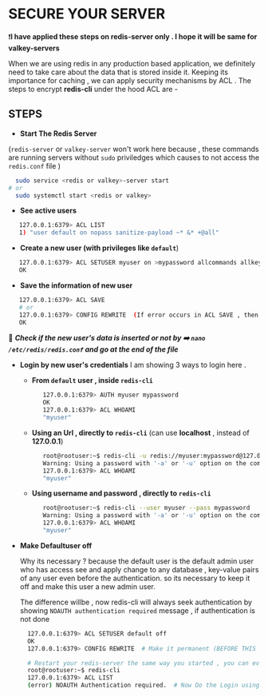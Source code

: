 # SECURE YOUR SERVER 

❗**I have applied these steps on redis-server only . I hope it will be same for valkey-servers**

When we are using redis in any production based application, we definitely need to take care about the data that is stored inside it. Keeping its importance for caching , 
we can apply security mechanisms by ACL . The steps to encrypt **redis-cli** under the hood ACL are -

## STEPS

- **Start The Redis Server**

(```redis-server``` or ```valkey-server``` won't work here because , these commands are running servers without ```sudo``` priviledges which causes to not access the ```redis.conf``` file )
```bash
  sudo service <redis or valkey>-server start
# or
  sudo systemctl start <redis or valkey>
```

- **See active users**

```bash
   127.0.0.1:6379> ACL LIST
   1) "user default on nopass sanitize-payload ~* &* +@all"
```

- **Create a new user (with privileges like ```default```**)

```bash
   127.0.0.1:6379> ACL SETUSER myuser on >mypassword allcommands allkeys
   OK
```

- **Save the information of new user**

```bash
   127.0.0.1:6379> ACL SAVE
   # or
   127.0.0.1:6379> CONFIG REWRITE  (If error occurs in ACL SAVE , then this command will save this info in /etc/redis/redis.conf)
   OK
```
🔦 **_Check if the new user's data is inserted or not by ➡️ ```nano /etc/redis/redis.conf``` and go at the end of the file_**

- **Login by new user's credentials**
  I am showing 3 ways to login here .


  - **From ```default``` user , inside ```redis-cli```**


    ```bash
       127.0.0.1:6379> AUTH myuser mypassword
       OK
       127.0.0.1:6379> ACL WHOAMI
       "myuser"
    ```
  
  - **Using an Url , directly to ```redis-cli```**
    (can use **localhost** , instead of **127.0.0.1**)


    ```bash
       root@rootuser:~$ redis-cli -u redis://myuser:mypassword@127.0.0.1:6379
       Warning: Using a password with '-a' or '-u' option on the command line interface may not be safe.
       127.0.0.1:6379> ACL WHOAMI
       "myuser"
    ```

  - **Using username and password , directly to ```redis-cli```**




    ```bash
       root@rootuser:~$ redis-cli --user myuser --pass mypassword
       Warning: Using a password with '-a' or '-u' option on the command line interface may not be safe.
       127.0.0.1:6379> ACL WHOAMI
       "myuser"
    ```

- **Make Defaultuser off**

  Why its necessary ? because the default user is the default admin user who has access see and apply change to any database , key-value pairs of any user even before the authentication.
  so its necessary to keep it off and make this user a new admin user.
  
  The difference willbe , now redis-cli will always seek authentication by showing ```NOAUTH authentication required``` message , if authentication is not done

  ```bash
    127.0.0.1:6379> ACL SETUSER default off
    OK
    127.0.0.1:6379> CONFIG REWRITE  # Make it permanent (BEFORE THIS STEP , NOT YOUR ADMIN USERNAME AND PASSWORD SOMEWHERE)

    # Restart your redis-server the same way you started , you can even kill the process to begin at a fresh pace , after restarting the server it will look like this -
    root@rootuser:~$ redis-cli
    127.0.0.1:6379> ACL LIST
    (error) NOAUTH Authentication required.  # Now Do the Login using the admin username and password
  ```
